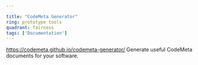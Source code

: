 ```yaml
---

title: "CodeMeta Generator"
ring: prototype tools
quadrant: fairness
tags: ['Documentation']
---
```

https://codemeta.github.io/codemeta-generator/
Generate useful CodeMeta documents for your software.
